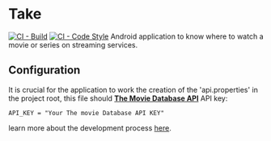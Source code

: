 # Take
[![CI - Build](https://github.com/leoallvez/take/actions/workflows/android.yml/badge.svg)](https://github.com/leoallvez/take/actions/workflows/android.yml)
[![CI - Code Style](https://github.com/leoallvez/take/actions/workflows/linter.yml/badge.svg)](https://github.com/leoallvez/take/actions/workflows/linter.yml)
Android application to know where to watch a movie or series on streaming services.

## Configuration
It is crucial for the application to work the creation of the 'api.properties' in the project root,
this file should [**The Movie Database API**](https://developers.themoviedb.org/3/getting-started/introduction) 
API key:

```
API_KEY = "Your The movie Database API KEY"
```

learn more about the development process [here](https://tree.taiga.io/project/leoallvez-take/timeline).
